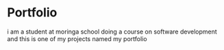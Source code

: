 # Portfolio
i am a student at moringa school doing a course on software development and this is one of my projects named my portfolio
